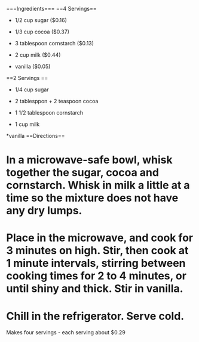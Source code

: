 ===Ingredients===
==4 Servings==
* 1/2 cup sugar ($0.16)

* 1/3 cup cocoa ($0.37)

* 3 tablespoon cornstarch ($0.13)

* 2 cup milk ($0.44)

* vanilla ($0.05)

==2 Servings ==
* 1/4 cup sugar

* 2 tablesppon + 2 teaspoon cocoa

* 1 1/2 tablespoon cornstarch

* 1 cup milk

*vanilla
==Directions==


# In a microwave-safe bowl, whisk together the sugar, cocoa and cornstarch. Whisk in milk a little at a time so the mixture does not have any dry lumps.
# Place in the microwave, and cook for 3 minutes on high. Stir, then cook at 1 minute intervals, stirring between cooking times for 2 to 4 minutes, or until shiny and thick. Stir in vanilla.
# Chill in the refrigerator. Serve cold.

Makes four servings - each serving about $0.29